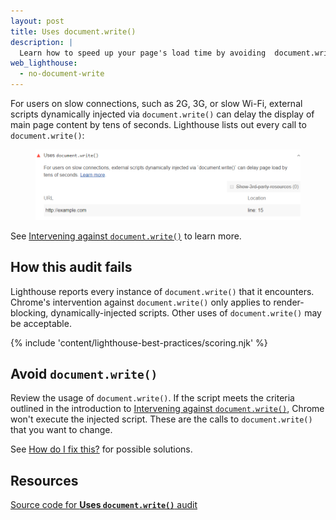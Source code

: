 ```yaml
---
layout: post
title: Uses document.write()
description: |
  Learn how to speed up your page's load time by avoiding  document.write().
web_lighthouse:
  - no-document-write
---
```


For users on slow connections,
such as 2G, 3G, or slow Wi-Fi,
external scripts dynamically injected via `document.write()`
can delay the display of main page content by tens of seconds.
Lighthouse lists out every call to `document.write()`:

<figure class="w-figure">
  <img class="w-screenshot" src="no-document-write.png" alt="Lighthouse audit showing usage of document.write">
</figure>

See [Intervening against `document.write()`](https://developers.google.com/web/updates/2016/08/removing-document-write)
to learn more.

## How this audit fails

Lighthouse reports every instance of `document.write()` that it encounters.
Chrome's intervention against `document.write()` only applies
to render-blocking, dynamically-injected scripts.
Other uses of `document.write()` may be acceptable.

{% include 'content/lighthouse-best-practices/scoring.njk' %}

## Avoid `document.write()`

Review the usage of `document.write()`.
If the script meets the criteria outlined in the introduction to
[Intervening against `document.write()`](https://developers.google.com/web/updates/2016/08/removing-document-write),
Chrome won't execute the injected script.
These are the calls to `document.write()` that you want to change.

See [How do I fix this?](https://developers.google.com/web/updates/2016/08/removing-document-write#how_do_i_fix_this) for possible solutions.

## Resources

[Source code for **Uses `document.write()`** audit](https://github.com/GoogleChrome/lighthouse/blob/master/lighthouse-core/audits/dobetterweb/no-document-write.js)
